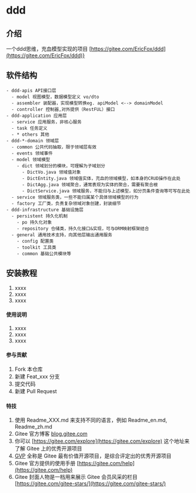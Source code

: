 # ddd

## 介绍
一个ddd思维，充血模型实现的项目 [https://gitee.com/EricFox/ddd](https://gitee.com/EricFox/ddd)}

## 软件结构
```text
- ddd-apis API接口层
  - model 视图模型，数据模型定义 vo/dto
  - assembler 装配器，实现模型转换eg. apiModel <--> domainModel
  - controller 控制器,对外提供（RestFUL）接口
- ddd-application 应用层
  - service 应用服务，非核心服务
  - task 任务定义
  - * others 其他
- ddd-*-domain 领域层
  - common 公共代码抽取，限于领域层有效
  - events 领域事件
  - model 领域模型
    - dict 领域划分的模块，可理解为子域划分
      - DictVo.java 领域值对象
      - DictEntity.java 领域值实体，充血的领域模型，如本身的CRUD操作在此处
      - DictAgg.java 领域聚合，通常表现为实体的聚合，需要有聚合根
      - DictService.java 领域服务，不能归与上述模型，如分页条件查询等可写在此处
  - service 领域服务类，一些不能归属某个具体领域模型的行为
  - factory 工厂类，负责复杂领域对象创建，封装细节
- ddd-infrastructure 基础设施层
  - persistent 持久化机制
    - po 持久化对象
    - repository 仓储类，持久化接口&实现，可与ORM映射框架结合
  - general 通用技术支持，向其他层输出通用服务
    - config 配置类
    - toolkit 工具类
    - common 基础公共模块等
```

## 安装教程

1.  xxxx
2.  xxxx
3.  xxxx

#### 使用说明

1.  xxxx
2.  xxxx
3.  xxxx

#### 参与贡献

1.  Fork 本仓库
2.  新建 Feat_xxx 分支
3.  提交代码
4.  新建 Pull Request


#### 特技

1.  使用 Readme\_XXX.md 来支持不同的语言，例如 Readme\_en.md, Readme\_zh.md
2.  Gitee 官方博客 [blog.gitee.com](https://blog.gitee.com)
3.  你可以 [https://gitee.com/explore](https://gitee.com/explore) 这个地址来了解 Gitee 上的优秀开源项目
4.  [GVP](https://gitee.com/gvp) 全称是 Gitee 最有价值开源项目，是综合评定出的优秀开源项目
5.  Gitee 官方提供的使用手册 [https://gitee.com/help](https://gitee.com/help)
6.  Gitee 封面人物是一档用来展示 Gitee 会员风采的栏目 [https://gitee.com/gitee-stars/](https://gitee.com/gitee-stars/)
